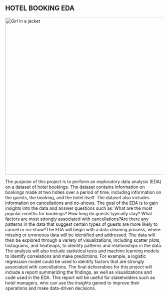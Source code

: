 ## HOTEL BOOKING EDA
<img src="https://encrypted-tbn0.gstatic.com/images?q=tbn:ANd9GcST8qp3Nq1klrG-ADP9gZmRQZvog7WJZ-Qlkg&usqp=CAU" alt="Girl in a jacket" width="1200" height="500">

The purpose of this project is to perform an exploratory data analysis (EDA) on a dataset of hotel bookings. The dataset contains information on bookings made at two hotels over a period of time, including information on the guests, the booking, and the hotel itself. The dataset also includes information on cancellations and no-shows.
The goal of the EDA is to gain insights into the data and answer questions such as:
What are the most popular months for bookings? How long do guests typically stay? What factors are most strongly associated with cancellations?Are there any patterns in the data that suggest certain types of guests are more likely to cancel or no-show?The EDA will begin with a data cleaning process, where missing or erroneous data will be identified and addressed. The data will then be explored through a variety of visualizations, including scatter plots, histograms, and heatmaps, to identify patterns and relationships in the data.
The analysis will also include statistical tests and machine learning models to identify correlations and make predictions. For example, a logistic regression model could be used to identify factors that are strongly associated with cancellations.
The final deliverables for this project will include a report summarizing the findings, as well as visualizations and code used in the EDA. This report will be useful for stakeholders such as hotel managers, who can use the insights gained to improve their operations and make data-driven decisions.

